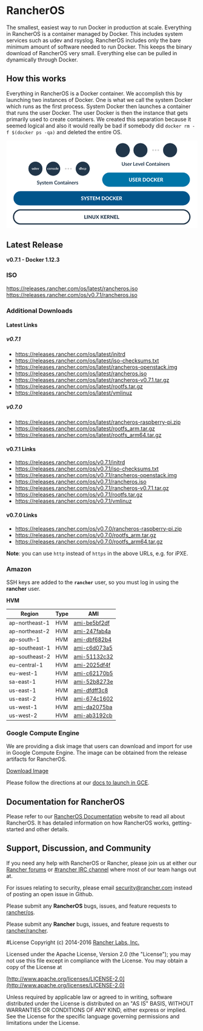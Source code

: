 # RancherOS

The smallest, easiest way to run Docker in production at scale.  Everything in RancherOS is a container managed by Docker.  This includes system services such as udev and rsyslog.  RancherOS includes only the bare minimum amount of software needed to run Docker.  This keeps the binary download of RancherOS very small.  Everything else can be pulled in dynamically through Docker.

## How this works

Everything in RancherOS is a Docker container.  We accomplish this by launching two instances of
Docker.  One is what we call the system Docker which runs as the first process.  System Docker then launches
a container that runs the user Docker.  The user Docker is then the instance that gets primarily
used to create containers.  We created this separation because it seemed logical and also
it would really be bad if somebody did `docker rm -f $(docker ps -qa)` and deleted the entire OS.

![How it works](docs/rancheros.png "How it works")

## Latest Release

**v0.7.1 - Docker 1.12.3**

### ISO

https://releases.rancher.com/os/latest/rancheros.iso  
https://releases.rancher.com/os/v0.7.1/rancheros.iso  

### Additional Downloads

#### Latest Links

##### v0.7.1
* https://releases.rancher.com/os/latest/initrd
* https://releases.rancher.com/os/latest/iso-checksums.txt
* https://releases.rancher.com/os/latest/rancheros-openstack.img
* https://releases.rancher.com/os/latest/rancheros.iso
* https://releases.rancher.com/os/latest/rancheros-v0.7.1.tar.gz
* https://releases.rancher.com/os/latest/rootfs.tar.gz
* https://releases.rancher.com/os/latest/vmlinuz

##### v0.7.0


* https://releases.rancher.com/os/latest/rancheros-raspberry-pi.zip
* https://releases.rancher.com/os/latest/rootfs_arm.tar.gz
* https://releases.rancher.com/os/latest/rootfs_arm64.tar.gz

#### v0.7.1 Links

* https://releases.rancher.com/os/v0.7.1/initrd
* https://releases.rancher.com/os/v0.7.1/iso-checksums.txt
* https://releases.rancher.com/os/v0.7.1/rancheros-openstack.img
* https://releases.rancher.com/os/v0.7.1/rancheros.iso
* https://releases.rancher.com/os/v0.7.1/rancheros-v0.7.1.tar.gz
* https://releases.rancher.com/os/v0.7.1/rootfs.tar.gz
* https://releases.rancher.com/os/v0.7.1/vmlinuz

#### v0.7.0 Links

* https://releases.rancher.com/os/v0.7.0/rancheros-raspberry-pi.zip
* https://releases.rancher.com/os/v0.7.0/rootfs_arm.tar.gz
* https://releases.rancher.com/os/v0.7.0/rootfs_arm64.tar.gz

**Note**: you can use `http` instead of `https` in the above URLs, e.g. for iPXE.  

### Amazon

SSH keys are added to the **`rancher`** user, so you must log in using the **rancher** user.

**HVM**

Region | Type | AMI |
-------|------|------
ap-northeast-1 | HVM |  [ami-be5bf2df](https://console.aws.amazon.com/ec2/home?region=ap-northeast-1#launchInstanceWizard:ami=ami-be5bf2df)
ap-northeast-2 | HVM |  [ami-247fab4a](https://console.aws.amazon.com/ec2/home?region=ap-northeast-2#launchInstanceWizard:ami=ami-247fab4a)
ap-south-1 | HVM |  [ami-dbf682b4](https://console.aws.amazon.com/ec2/home?region=ap-south-1#launchInstanceWizard:ami=ami-dbf682b4)
ap-southeast-1 | HVM |  [ami-c6d073a5](https://console.aws.amazon.com/ec2/home?region=ap-southeast-1#launchInstanceWizard:ami=ami-c6d073a5)
ap-southeast-2 | HVM |  [ami-51132c32](https://console.aws.amazon.com/ec2/home?region=ap-southeast-2#launchInstanceWizard:ami=ami-51132c32)
eu-central-1 | HVM |  [ami-2025df4f](https://console.aws.amazon.com/ec2/home?region=eu-central-1#launchInstanceWizard:ami=ami-2025df4f)
eu-west-1 | HVM |  [ami-c62170b5](https://console.aws.amazon.com/ec2/home?region=eu-west-1#launchInstanceWizard:ami=ami-c62170b5)
sa-east-1 | HVM |  [ami-52b8273e](https://console.aws.amazon.com/ec2/home?region=sa-east-1#launchInstanceWizard:ami=ami-52b8273e)
us-east-1 | HVM |  [ami-dfdff3c8](https://console.aws.amazon.com/ec2/home?region=us-east-1#launchInstanceWizard:ami=ami-dfdff3c8)
us-east-2 | HVM |  [ami-674c1602](https://console.aws.amazon.com/ec2/home?region=us-east-2#launchInstanceWizard:ami=ami-674c1602)
us-west-1 | HVM |  [ami-da2075ba](https://console.aws.amazon.com/ec2/home?region=us-west-1#launchInstanceWizard:ami=ami-da2075ba)
us-west-2 | HVM |  [ami-ab3192cb](https://console.aws.amazon.com/ec2/home?region=us-west-2#launchInstanceWizard:ami=ami-ab3192cb)

### Google Compute Engine

We are providing a disk image that users can download and import for use in Google Compute Engine. The image can be obtained from the release artifacts for RancherOS.

[Download Image](https://github.com/rancher/os/releases/download/v0.7.1/rancheros-v0.7.1.tar.gz)

Please follow the directions at our [docs to launch in GCE](http://docs.rancher.com/os/running-rancheros/cloud/gce/).

## Documentation for RancherOS

Please refer to our [RancherOS Documentation](http://docs.rancher.com/os/) website to read all about RancherOS. It has detailed information on how RancherOS works, getting-started and other details.

## Support, Discussion, and Community
If you need any help with RancherOS or Rancher, please join us at either our [Rancher forums](http://forums.rancher.com) or [#rancher IRC channel](http://webchat.freenode.net/?channels=rancher) where most of our team hangs out at.

For issues relating to security, please email security@rancher.com instead of posting an open issue in Github.

Please submit any **RancherOS** bugs, issues, and feature requests to [rancher/os](//github.com/rancher/os/issues).

Please submit any **Rancher** bugs, issues, and feature requests to [rancher/rancher](//github.com/rancher/rancher/issues).

#License
Copyright (c) 2014-2016 [Rancher Labs, Inc.](http://rancher.com)

Licensed under the Apache License, Version 2.0 (the "License");
you may not use this file except in compliance with the License.
You may obtain a copy of the License at

[http://www.apache.org/licenses/LICENSE-2.0](http://www.apache.org/licenses/LICENSE-2.0)

Unless required by applicable law or agreed to in writing, software
distributed under the License is distributed on an "AS IS" BASIS,
WITHOUT WARRANTIES OR CONDITIONS OF ANY KIND, either express or implied.
See the License for the specific language governing permissions and
limitations under the License.
